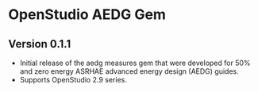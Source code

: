 # OpenStudio AEDG Gem

## Version 0.1.1

* Initial release of the aedg measures gem that were developed for 50% and zero energy ASRHAE advanced energy design (AEDG) guides.
* Supports OpenStudio 2.9 series. 
